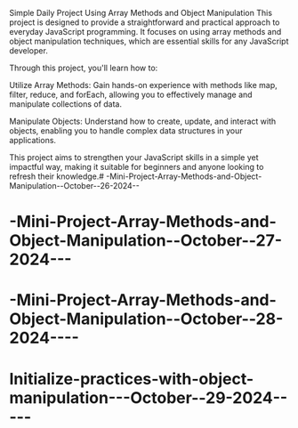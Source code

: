 Simple Daily Project Using Array Methods and Object Manipulation
This project is designed to provide a straightforward and practical approach to everyday JavaScript programming. It focuses on using array methods and object manipulation techniques, which are essential skills for any JavaScript developer.

Through this project, you'll learn how to:

Utilize Array Methods: Gain hands-on experience with methods like map, filter, reduce, and forEach, allowing you to effectively manage and manipulate collections of data.

Manipulate Objects: Understand how to create, update, and interact with objects, enabling you to handle complex data structures in your applications.

This project aims to strengthen your JavaScript skills in a simple yet impactful way, making it suitable for beginners and anyone looking to refresh their knowledge.# -Mini-Project-Array-Methods-and-Object-Manipulation--October--26-2024--
# -Mini-Project-Array-Methods-and-Object-Manipulation--October--27-2024---
# -Mini-Project-Array-Methods-and-Object-Manipulation--October--28-2024----
# Initialize-practices-with-object-manipulation---October--29-2024-----
